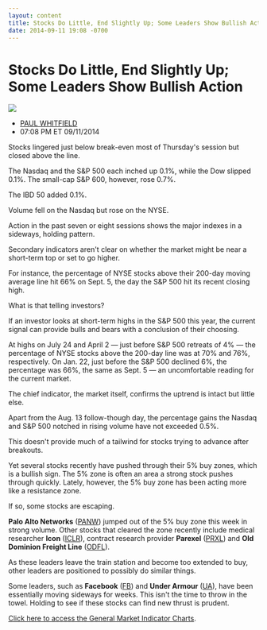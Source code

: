 ```yaml
---
layout: content
title: Stocks Do Little, End Slightly Up; Some Leaders Show Bullish Action
date: 2014-09-11 19:08 -0700
---
```



Stocks Do Little, End Slightly Up; Some Leaders Show Bullish Action
====================================================================


![](https://www.investors.com/wp-content/uploads/ibd-migrated-images/MPv_140912_635460456706360958.png)

* [PAUL WHITFIELD](https://www.investors.com/author/whitfieldp/ "Posts by PAUL WHITFIELD")
* 07:08 PM ET 09/11/2014




Stocks lingered just below break-even most of Thursday's session but closed above the line.


The Nasdaq and the S&P 500 each inched up 0.1%, while the Dow slipped 0.1%. The small-cap S&P 600, however, rose 0.7%.


The IBD 50 added 0.1%.


Volume fell on the Nasdaq but rose on the NYSE.


Action in the past seven or eight sessions shows the major indexes in a sideways, holding pattern.


Secondary indicators aren't clear on whether the market might be near a short-term top or set to go higher.


For instance, the percentage of NYSE stocks above their 200-day moving average line hit 66% on Sept. 5, the day the S&P 500 hit its recent closing high.


What is that telling investors?


If an investor looks at short-term highs in the S&P 500 this year, the current signal can provide bulls and bears with a conclusion of their choosing.


At highs on July 24 and April 2 — just before S&P 500 retreats of 4% — the percentage of NYSE stocks above the 200-day line was at 70% and 76%, respectively. On Jan. 22, just before the S&P 500 declined 6%, the percentage was 66%, the same as Sept. 5 — an uncomfortable reading for the current market.


The chief indicator, the market itself, confirms the uptrend is intact but little else.


Apart from the Aug. 13 follow-though day, the percentage gains the Nasdaq and S&P 500 notched in rising volume have not exceeded 0.5%.


This doesn't provide much of a tailwind for stocks trying to advance after breakouts.


Yet several stocks recently have pushed through their 5% buy zones, which is a bullish sign. The 5% zone is often an area a strong stock pushes through quickly. Lately, however, the 5% buy zone has been acting more like a resistance zone.


If so, some stocks are escaping.


**Palo Alto Networks** ([PANW](https://research.investors.com/quote.aspx?symbol=PANW)) jumped out of the 5% buy zone this week in strong volume. Other stocks that cleared the zone recently include medical researcher **Icon** ([ICLR](https://research.investors.com/quote.aspx?symbol=ICLR)), contract research provider **Parexel** ([PRXL](https://research.investors.com/quote.aspx?symbol=PRXL)) and **Old Dominion Freight Line** ([ODFL](https://research.investors.com/quote.aspx?symbol=ODFL)).


As these leaders leave the train station and become too extended to buy, other leaders are positioned to possibly do similar things.


Some leaders, such as **Facebook** ([FB](https://research.investors.com/quote.aspx?symbol=FB)) and **Under Armour** ([UA](https://research.investors.com/quote.aspx?symbol=UA)), have been essentially moving sideways for weeks. This isn't the time to throw in the towel. Holding to see if these stocks can find new thrust is prudent.


[Click here to access the General Market Indicator Charts](https://www.investors.com/pdf/GMI_091114.pdf).




